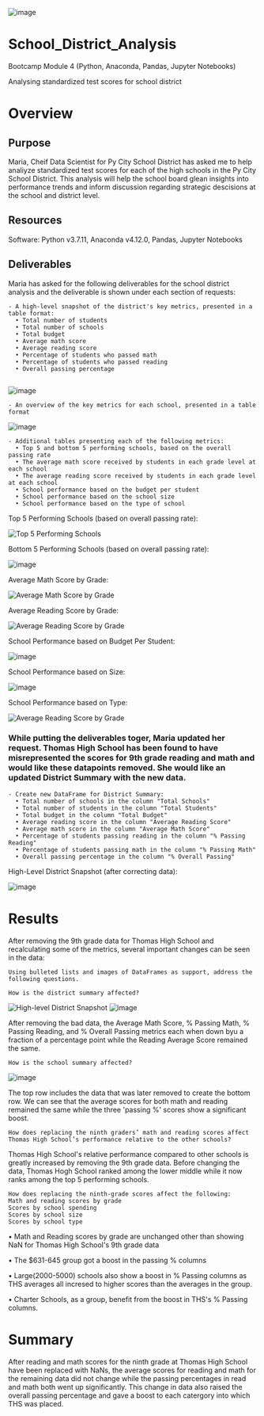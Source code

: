 ![image](https://github.com/Bryan-Corn/School_District_Analysis/blob/main/Resources/Test.png)
# School_District_Analysis
Bootcamp Module 4 (Python, Anaconda, Pandas, Jupyter Notebooks)

Analysing standardized test scores for school district 

# Overview

## Purpose

Maria, Cheif Data Scientist for Py City School District has asked me to help analiyze standardized test scores for each of the high schools in the Py City School District. This analysis will help the school board glean insights into performance trends and inform discussion regarding strategic descisions at the school and district level.

## Resources

Software: Python v3.7.11, Anaconda v4.12.0, Pandas, Jupyter Notebooks

## Deliverables
Maria has asked for the following deliverables for the school district analysis and the deliverable is shown under each section of requests: 
```
- A high-level snapshot of the district's key metrics, presented in a table format:
  • Total number of students
  • Total number of schools
  • Total budget
  • Average math score
  • Average reading score
  • Percentage of students who passed math
  • Percentage of students who passed reading
  • Overall passing percentage
  
```
![image](/Analysis/district_analysis_deliverable_1.png "High-level District Snapshot")

```
- An overview of the key metrics for each school, presented in a table format
```

![image](https://github.com/Bryan-Corn/School_District_Analysis/blob/main/Analysis/district_analysis_deliverable__2.png "School Summary Table")

```
- Additional tables presenting each of the following metrics:
  • Top 5 and bottom 5 performing schools, based on the overall passing rate
  • The average math score received by students in each grade level at each school
  • The average reading score received by students in each grade level at each school
  • School performance based on the budget per student
  • School performance based on the school size 
  • School performance based on the type of school
```
Top 5 Performing Schools (based on overall passing rate):

![Top 5 Performing Schools](/Analysis/district_analysis_deliverable__3.png "Top 5 Performing Schools (based on overall passing rate)")

Bottom 5 Performing Schools (based on overall passing rate):

![image](/Analysis/district_analysis_deliverable__4.png "Bottom 5 Performing Schools (based on overall passing rate)")

Average Math Score by Grade:

![Average Math Score by Grade](/Analysis/district_analysis_deliverable__5.png "Average Math Score by Grade")

Average Reading Score by Grade:

![Average Reading Score by Grade](/Analysis/district_analysis_deliverable_6.png "Average Reading Score by Grade")

School Performance based on Budget Per Student:

![image](/Analysis/district_analysis_deliverable__7.png "School Performance based on Budget Per Student")

School Performance based on Size:

![image](/Analysis/district_analysis_deliverable_8.png "School Performance based on Size")

School Performance based on Type:

![Average Reading Score by Grade](/Analysis/district_analysis_deliverable_9.png "School Performance based on Type")

### While putting the deliverables toger, Maria updated her request. Thomas High School has been found to have misrepresented the scores for 9th grade reading and math and would like these datapoints removed. She would like an updated District Summary with the new data.
```
- Create new DataFrame for District Summary:
  • Total number of schools in the column "Total Schools"
  • Total number of students in the column "Total Students"
  • Total budget in the column "Total Budget"
  • Average reading score in the column "Average Reading Score"
  • Average math score in the column "Average Math Score"
  • Percentage of students passing reading in the column "% Passing Reading"
  • Percentage of students passing math in the column "% Passing Math"
  • Overall passing percentage in the column "% Overall Passing"
 ``` 
High-Level District Snapshot (after correcting data):

![image](/Analysis/district_analysis_deliverable_10.png "High-Level District Snapshot (after correcting data)")
 
  
# Results

After removing the 9th grade data for Thomas High School and recalculating some of the metrics, several important changes can be seen in the data:
```
Using bulleted lists and images of DataFrames as support, address the following questions.

How is the district summary affected?
```
![High-level District Snapshot](/Analysis/district_analysis_deliverable_1.png "High-level District Snapshot")
![image](/Analysis/district_analysis_deliverable_10.png "High-Level District Snapshot (after correcting data)")

After removing the bad data, the Average Math Score, % Passing Math, % Passing Reading, and % Overall Passing metrics each when down byu a fraction of a percentage point while the Reading Average Score remained the same.

```
How is the school summary affected?
```
![image](/Analysis/district_analysis_deliverable_11.png "Thomas High School Summary")

The top row includes the data that was later removed to create the bottom row. We can see that the average scores for both math and reading remained the same while the three 'passing %' scores show a significant boost.

```
How does replacing the ninth graders’ math and reading scores affect Thomas High School’s performance relative to the other schools?
```
Thomas High School's relative performance compared to other schools is greatly increased by removing the 9th grade data. Before changing the data, Thomas Hogh School ranked among the lower middle while it now ranks among the top 5 performing schools.

```
How does replacing the ninth-grade scores affect the following:
Math and reading scores by grade
Scores by school spending
Scores by school size
Scores by school type
```
• Math and Reading scores by grade are unchanged other than showing NaN for Thomas High School's 9th grade data

• The $631-645 group got a boost in the passing % columns

• Large(2000-5000) schools also show a boost in % Passing columns as THS averages all incresed to higher scores than the averages in the group.

• Charter Schools, as a group, benefit from the boost in THS's % Passing columns.


# Summary

After reading and math scores for the ninth grade at Thomas High School have been replaced with NaNs, the average scores for reading and math for the remaining data did not change while the passing percentages in read and math both went up significantly. This change in data also raised the overall passing percentage and gave a boost to each catergory into which THS was placed.

